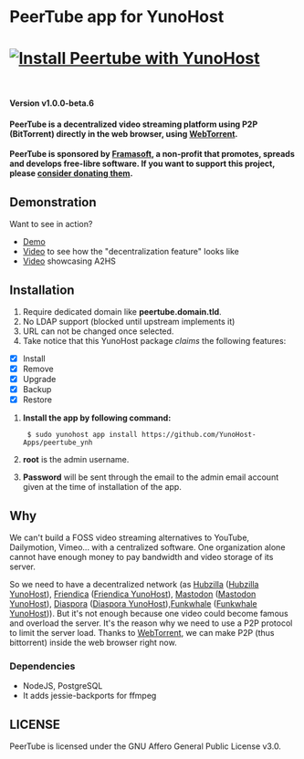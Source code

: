 # PeerTube app for YunoHost

[![Install Peertube with YunoHost](https://install-app.yunohost.org/install-with-yunohost.png)](https://install-app.yunohost.org/?app=Peertube)<br><br>
=======

**Version v1.0.0-beta.6**

<h4>
PeerTube is a decentralized video streaming platform using P2P (BitTorrent) directly in the web browser, using <a href="https://github.com/feross/webtorrent">WebTorrent</a>.
</h4>

**PeerTube is sponsored by [Framasoft](https://framatube.org/#en), a non-profit that promotes, spreads and develops free-libre software. If you want to support this project, please [consider donating them](https://soutenir.framasoft.org/en/).**

## Demonstration

Want to see in action?

   * [Demo](http://peertube.cpy.re)
   * [Video](https://peertube.cpy.re/videos/watch/f78a97f8-a142-4ce1-a5bd-154bf9386504) to see how the "decentralization feature" looks like
   * [Video](https://peertube.valvin.fr/videos/watch/e510b421-92f3-4153-aaf9-baf5166f43e8) showcasing A2HS


## Installation

 1. Require dedicated domain like **peertube.domain.tld**.
 1. No LDAP support (blocked until upstream implements it)
 1. URL can not be changed once selected.
 1. Take notice that this YunoHost package *claims* the following features:
   - [x] Install
   - [x] Remove
   - [X] Upgrade
   - [X] Backup
   - [X] Restore

 1. **Install the app by following command:**

         $ sudo yunohost app install https://github.com/YunoHost-Apps/peertube_ynh
 1. **root** is the admin username.
 1. **Password** will be sent through the email to the admin email account given at the time of installation of the app.

## Why

We can't build a FOSS video streaming alternatives to YouTube, Dailymotion, Vimeo... with a centralized software. One organization alone cannot have enough money to pay bandwidth and video storage of its server.

So we need to have a decentralized network (as [Hubzilla](https://project.hubzilla.org/page/hubzilla/hubzilla-project) ([Hubzilla YunoHost](https://github.com/YunoHost-Apps/hubzilla_ynh)), [Friendica](http://friendi.ca/) ([Friendica YunoHost](https://github.com/YunoHost-Apps/friendica_ynh)), [Mastodon](https://github.com/tootsuite/mastodon) ([Mastodon YunoHost](https://github.com/YunoHost-Apps/mastodon_ynh)), [Diaspora](https://github.com/diaspora/diaspora) ([Diaspora YunoHost](https://github.com/YunoHost-Apps/diaspora_ynh)),[Funkwhale](https://funkwhale.audio) ([Funkwhale YunoHost](https://github.com/YunoHost-Apps/funkwhale_ynh))).
But it's not enough because one video could become famous and overload the server.
It's the reason why we need to use a P2P protocol to limit the server load.
Thanks to [WebTorrent](https://github.com/feross/webtorrent), we can make P2P (thus bittorrent) inside the web browser right now.

### Dependencies

  * NodeJS, PostgreSQL
  * It adds jessie-backports for ffmpeg

## LICENSE

PeerTube is licensed under the GNU Affero General Public License v3.0.
